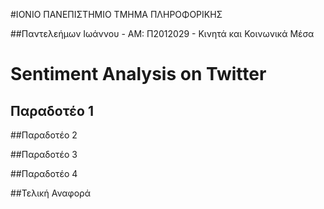 #ΙΟΝΙΟ ΠΑΝΕΠΙΣΤΗΜΙΟ ΤΜΗΜΑ ΠΛΗΡΟΦΟΡΙΚΗΣ 

##Παντελεήμων Ιωάννου - ΑΜ: Π2012029 - Κινητά και Κοινωνικά Μέσα

# Sentiment Analysis on Twitter


## Παραδοτέο 1


##Παραδοτέο 2


##Παραδοτέο 3


##Παραδοτέο 4

##Τελική Αναφορά
